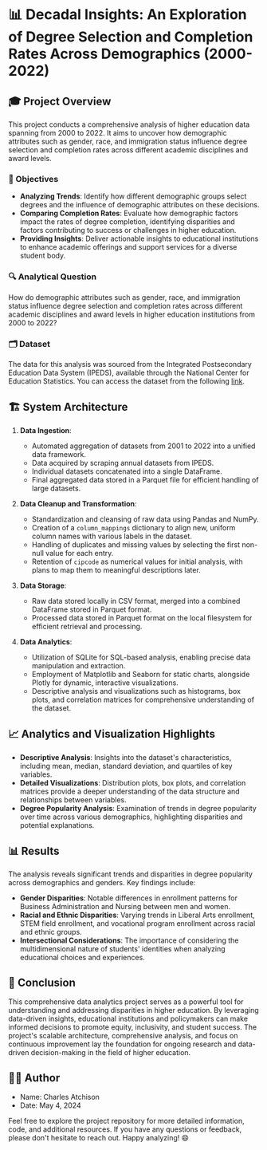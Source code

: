 # 📊 Decadal Insights: An Exploration of Degree Selection and Completion Rates Across Demographics (2000-2022)

## 🎓 Project Overview

This project conducts a comprehensive analysis of higher education data spanning from 2000 to 2022. It aims to uncover how demographic attributes such as gender, race, and immigration status influence degree selection and completion rates across different academic disciplines and award levels.

### 🎯 Objectives

- **Analyzing Trends**: Identify how different demographic groups select degrees and the influence of demographic attributes on these decisions.
- **Comparing Completion Rates**: Evaluate how demographic factors impact the rates of degree completion, identifying disparities and factors contributing to success or challenges in higher education.
- **Providing Insights**: Deliver actionable insights to educational institutions to enhance academic offerings and support services for a diverse student body.

### 🔍 Analytical Question

How do demographic attributes such as gender, race, and immigration status influence degree selection and completion rates across different academic disciplines and award levels in higher education institutions from 2000 to 2022?

### 🗂️ Dataset

The data for this analysis was sourced from the Integrated Postsecondary Education Data System (IPEDS), available through the National Center for Education Statistics. You can access the dataset from the following [link](https://nces.ed.gov/ipeds/datacenter/DataFiles.aspx?year=2000&surveyNumber=3&sid=c610fb17-7be5-4a97-8c02-99076b161130&rtid=7).

## 🏗️ System Architecture

1. **Data Ingestion**:
   - Automated aggregation of datasets from 2001 to 2022 into a unified data framework.
   - Data acquired by scraping annual datasets from IPEDS.
   - Individual datasets concatenated into a single DataFrame.
   - Final aggregated data stored in a Parquet file for efficient handling of large datasets.

2. **Data Cleanup and Transformation**:
   - Standardization and cleansing of raw data using Pandas and NumPy.
   - Creation of a `column_mappings` dictionary to align new, uniform column names with various labels in the dataset.
   - Handling of duplicates and missing values by selecting the first non-null value for each entry.
   - Retention of `cipcode` as numerical values for initial analysis, with plans to map them to meaningful descriptions later.

3. **Data Storage**:
   - Raw data stored locally in CSV format, merged into a combined DataFrame stored in Parquet format.
   - Processed data stored in Parquet format on the local filesystem for efficient retrieval and processing.

4. **Data Analytics**:
   - Utilization of SQLite for SQL-based analysis, enabling precise data manipulation and extraction.
   - Employment of Matplotlib and Seaborn for static charts, alongside Plotly for dynamic, interactive visualizations.
   - Descriptive analysis and visualizations such as histograms, box plots, and correlation matrices for comprehensive understanding of the dataset.

## 📈 Analytics and Visualization Highlights

- **Descriptive Analysis**: Insights into the dataset's characteristics, including mean, median, standard deviation, and quartiles of key variables.
- **Detailed Visualizations**: Distribution plots, box plots, and correlation matrices provide a deeper understanding of the data structure and relationships between variables.
- **Degree Popularity Analysis**: Examination of trends in degree popularity over time across various demographics, highlighting disparities and potential explanations.

## 📊 Results

The analysis reveals significant trends and disparities in degree popularity across demographics and genders. Key findings include:

- **Gender Disparities**: Notable differences in enrollment patterns for Business Administration and Nursing between men and women.
- **Racial and Ethnic Disparities**: Varying trends in Liberal Arts enrollment, STEM field enrollment, and vocational program enrollment across racial and ethnic groups.
- **Intersectional Considerations**: The importance of considering the multidimensional nature of students' identities when analyzing educational choices and experiences.

## 📖 Conclusion

This comprehensive data analytics project serves as a powerful tool for understanding and addressing disparities in higher education. By leveraging data-driven insights, educational institutions and policymakers can make informed decisions to promote equity, inclusivity, and student success. The project's scalable architecture, comprehensive analysis, and focus on continuous improvement lay the foundation for ongoing research and data-driven decision-making in the field of higher education.

## 👨‍💻 Author

- Name: Charles Atchison
- Date: May 4, 2024

Feel free to explore the project repository for more detailed information, code, and additional resources. If you have any questions or feedback, please don't hesitate to reach out. Happy analyzing! 😄
